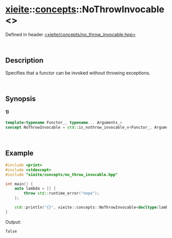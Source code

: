 # [xieite](../../xieite.md)\:\:[concepts](../../concepts.md)\:\:NoThrowInvocable\<\>
Defined in header [<xieite/concepts/no_throw_invocable.hpp>](../../../include/xieite/concepts/no_throw_invocable.hpp)

&nbsp;

## Description
Specifies that a functor can be invoked without throwing exceptions.

&nbsp;

## Synopsis
#### 1)
```cpp
template<typename Functor_, typename... Arguments_>
concept NoThrowInvocable = std::is_nothrow_invocable_v<Functor_, Arguments_...>;
```

&nbsp;

## Example
```cpp
#include <print>
#include <stdexcept>
#include "xieite/concepts/no_throw_invocable.hpp"

int main() {
    auto lambda = [] {
        throw std::runtime_error("nope");
    };

    std::println("{}", xieite::concepts::NoThrowInvocable<decltype(lambda)>);
}
```
Output:
```
false
```
